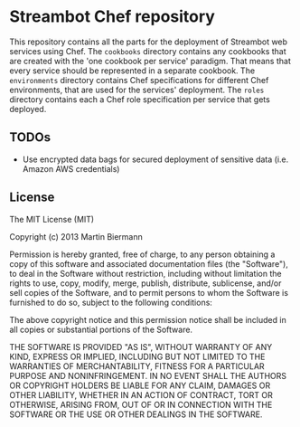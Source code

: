 # Streambot Chef repository

This repository contains all the parts for the deployment of Streambot web services using Chef. The `cookbooks` directory contains any cookbooks that are created with the 'one cookbook per service' paradigm. That means that every service should be represented in a separate cookbook. The `environments` directory contains Chef specifications for different Chef environments, that are used for the services' deployment. The `roles` directory contains each a Chef role specification per service that gets deployed.

## TODOs

* Use encrypted data bags for secured deployment of sensitive data (i.e. Amazon AWS credentials)

## License

The MIT License (MIT)

Copyright (c) 2013 Martin Biermann

Permission is hereby granted, free of charge, to any person obtaining a copy
of this software and associated documentation files (the "Software"), to deal
in the Software without restriction, including without limitation the rights
to use, copy, modify, merge, publish, distribute, sublicense, and/or sell
copies of the Software, and to permit persons to whom the Software is
furnished to do so, subject to the following conditions:

The above copyright notice and this permission notice shall be included in
all copies or substantial portions of the Software.

THE SOFTWARE IS PROVIDED "AS IS", WITHOUT WARRANTY OF ANY KIND, EXPRESS OR
IMPLIED, INCLUDING BUT NOT LIMITED TO THE WARRANTIES OF MERCHANTABILITY,
FITNESS FOR A PARTICULAR PURPOSE AND NONINFRINGEMENT. IN NO EVENT SHALL THE
AUTHORS OR COPYRIGHT HOLDERS BE LIABLE FOR ANY CLAIM, DAMAGES OR OTHER
LIABILITY, WHETHER IN AN ACTION OF CONTRACT, TORT OR OTHERWISE, ARISING FROM,
OUT OF OR IN CONNECTION WITH THE SOFTWARE OR THE USE OR OTHER DEALINGS IN
THE SOFTWARE.